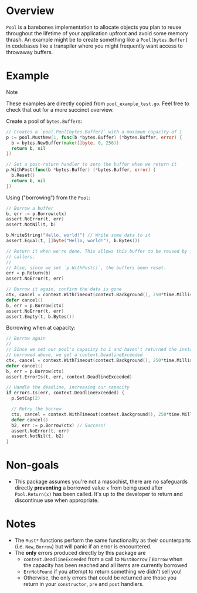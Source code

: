 # Overview

`Pool` is a barebones implementation to allocate objects you plan to reuse
throughout the lifetime of your application upfront and avoid some memory
thrash. An example might be to create something like a `Pool[bytes.Buffer]` in
codebases like a transpiler where you might frequently want access to throwaway
buffers.

# Example

> [!NOTE]
> These examples are directly copied from `pool_example_test.go`. Feel free to
> check that out for a more succinct overview.

Create a pool of `bytes.Buffer`s:

```go
// Creates a `pool.Pool[bytes.Buffer]` with a maximum capacity of 1
p := pool.MustNew(1, func(b *bytes.Buffer) (*bytes.Buffer, error) {
  b = bytes.NewBuffer(make([]byte, 0, 256))
  return b, nil
})

// Set a post-return handler to zero the buffer when we return it
p.WithPost(func(b *bytes.Buffer) (*bytes.Buffer, error) {
  b.Reset()
  return b, nil
})
```

Using ("borrowing") from the `Pool`:

```go
// Borrow a buffer
b, err := p.Borrow(ctx)
assert.NoError(t, err)
assert.NotNil(t, b)

b.WriteString("Hello, world!") // Write some data to it
assert.Equal(t, []byte("Hello, world!"), b.Bytes())

// Return it when we're done. This allows this buffer to be reused by future
// callers.
//
// Also, since we set `p.WithPost()`, the buffers been reset.
err = p.Return(b)
assert.NoError(t, err)

// Borrow it again, confirm the data is gone
ctx, cancel = context.WithTimeout(context.Background(), 250*time.Millisecond)
defer cancel()
b, err = p.Borrow(ctx)
assert.NoError(t, err)
assert.Empty(t, b.Bytes())
```

Borrowing when at capacity:

```go
// Borrow again
//
// Since we set our pool's capacity to 1 and haven't returned the instance we
// borrowed above, we get a context.DeadlineExceeded
ctx, cancel = context.WithTimeout(context.Background(), 250*time.Millisecond)
defer cancel()
b, err = p.Borrow(ctx)
assert.ErrorIs(t, err, context.DeadlineExceeded)

// Handle the deadline, increasing our capacity
if errors.Is(err, context.DeadlineExceeded) {
  p.SetCap(2)

  // Retry the borrow
  ctx, cancel = context.WithTimeout(context.Background(), 250*time.Millisecond)
  defer cancel()
  b2, err := p.Borrow(ctx) // Success!
  assert.NoError(t, err)
  assert.NotNil(t, b2)
}
```

# Non-goals

- This package assumes you're not a masochist, there are no safeguards directly **preventing** a borrowed value `x` from being used after `Pool.Return(x)` has been called. It's up to the developer to return and discontinue use when appropriate.

# Notes

- The `Must*` functions perform the same functionality as their counterparts (i.e. `New`, `Borrow`) but will panic if an error is encountered.
- The **only** errors produced directly by this package are
  - `context.DeadlineExceeded` from a call to `MustBorrow` / `Borrow` when the capacity has been reached and all items are currently borrowed
  - `ErrNotFound` if you attempt to return something we didn't sell you!
  - Otherwise, the only errors that could be returned are those you return in your `constructor`, `pre` and `post` handlers.

